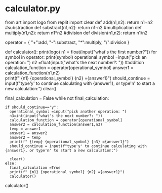 # calculator.py
from art import logo
from replit import clear
def add(n1,n2):
   return n1+n2 
#substraction
def substract(n1,n2):
      return n1-n2
#multiplication
def multiply(n1,n2):
    return n1*n2
#division
def division(n1,n2):
    return n1/n2


operator = {
  "+":add,
  "-":substract,
  "*":multiply,
  "/":division
}

def calculator():
  print(logo)
  n1 = float(input("what's the first number?"))
  for symbol in operator:
    print(symbol)
  operational_symbol =input("pick an operation: ")
  n2 =float(input("what's the next number?: "))
  #addition
  calculation_function = operator[operational_symbol]
  answer1 = calculation_function(n1,n2)  
  print(f" {n1} {operational_symbol} {n2} ={answer1}")
  should_continue = input(f"type'y' to continue calculating with {answer1}, or type'n' to start a new calculation:")
  clear()
  
  final_calculation = False
  while not final_calculation:
  
    if should_continue=="y":
      operational_symbol =input("pick another operation: ")
      n3=int(input("what's the next number?: "))
      calculation_function = operator[operational_symbol]
      answer2 = calculation_function(answer1,n3)
      temp = answer1
      answer1 = answer2
      answer2 = temp
      print(f" {temp} {operational_symbol} {n3} ={answer1}")
      should_continue = input(f"type'y' to continue calculating with {answer1}, or type'n' to start a new calculation:")
      
      clear()
    else:
      final_calculation =True
      print(f" {n1} {operational_symbol} {n2} ={answer1}")
      calculator()
calculator()
  

